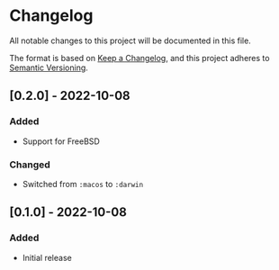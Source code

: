 # Changelog

All notable changes to this project will be documented in this file.

The format is based on [Keep a Changelog](https://keepachangelog.com/en/1.0.0/),
and this project adheres to [Semantic Versioning](https://semver.org/spec/v2.0.0.html).

## [0.2.0] - 2022-10-08

### Added

- Support for FreeBSD

### Changed

- Switched from `:macos` to `:darwin`

## [0.1.0] - 2022-10-08

### Added

- Initial release
